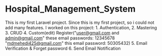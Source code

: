 # Hospital_Management_System
 This is my first Laravel project. Since this is my first project, so i could not add many features. I worked on this project:                         1. Authentication,                         2. Mastering                        3. CRUD                        4. Custom(edit) Register("user@gmail.com and                            admin@gmail.com" these email passwords: 12345678                            "mdmehedi425@gmail.com" this email password: 50305432)                        5. Email Verification & Forget password                        6. Send Email Notification

